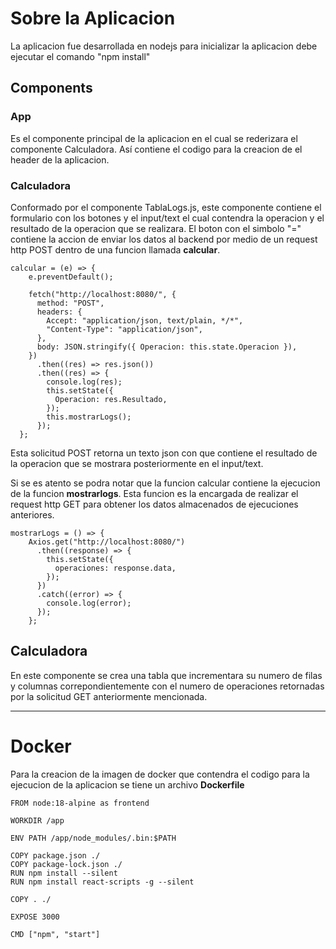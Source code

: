 # Sobre la Aplicacion
La aplicacion fue desarrollada en nodejs para inicializar la aplicacion debe ejecutar el comando "npm install"

## Components
### App
Es el componente principal de la aplicacion en el cual se rederizara el componente Calculadora. Así contiene el codigo para la creacion de el header de la aplicacion.

### Calculadora
Conformado por el componente TablaLogs.js, este componente contiene el formulario con los botones y el input/text el cual contendra la operacion y el resultado de la operacion que se realizara.
El boton con el simbolo "=" contiene la accion de enviar los datos al backend por medio de un request http POST dentro de una funcion llamada **calcular**. 

~~~
calcular = (e) => {
    e.preventDefault();

    fetch("http://localhost:8080/", {
      method: "POST",
      headers: {
        Accept: "application/json, text/plain, */*",
        "Content-Type": "application/json",
      },
      body: JSON.stringify({ Operacion: this.state.Operacion }),
    })
      .then((res) => res.json())
      .then((res) => {
        console.log(res);
        this.setState({
          Operacion: res.Resultado,
        });
        this.mostrarLogs();
      });
  };
~~~
Esta solicitud POST retorna un texto json con que contiene el resultado de la operacion que se mostrara posteriormente en el input/text.

Si se es atento se podra notar que la funcion calcular contiene la ejecucion de la funcion **mostrarlogs**. Esta funcion es la encargada de realizar el request http GET para obtener los datos almacenados de ejecuciones anteriores.

~~~
mostrarLogs = () => {
    Axios.get("http://localhost:8080/")
      .then((response) => {
        this.setState({
          operaciones: response.data,
        });
      })
      .catch((error) => {
        console.log(error);
      });
    };
~~~

## Calculadora
En este componente se crea una tabla que incrementara su numero de filas y columnas correpondientemente con el numero de operaciones retornadas por la solicitud GET anteriormente mencionada.

---
# Docker
Para la creacion de la imagen de docker que contendra el codigo para la ejecucion de la aplicacion se tiene un archivo **Dockerfile**

~~~
FROM node:18-alpine as frontend

WORKDIR /app

ENV PATH /app/node_modules/.bin:$PATH

COPY package.json ./
COPY package-lock.json ./
RUN npm install --silent
RUN npm install react-scripts -g --silent

COPY . ./

EXPOSE 3000

CMD ["npm", "start"]
~~~